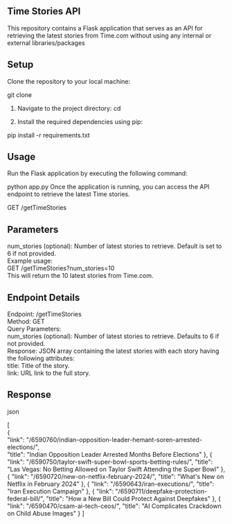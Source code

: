 ## Time Stories API
This repository contains a Flask application that serves as an API for retrieving the latest stories from Time.com without using any internal or external libraries/packages

## Setup
Clone the repository to your local machine:

 git clone <repository-url>
1. Navigate to the project directory:
cd <repository-directory>

2. Install the required dependencies using pip:

pip install -r requirements.txt


## Usage

Run the Flask application by executing the following command:

python app.py
Once the application is running, you can access the API endpoint to retrieve the latest Time stories.

GET /getTimeStories
## Parameters
num_stories (optional): Number of latest stories to retrieve. Default is set to 6 if not provided. <br>
Example usage: <br>
GET /getTimeStories?num_stories=10 <br>
This will return the 10 latest stories from Time.com.

## Endpoint Details
Endpoint: /getTimeStories <br>
Method: GET <br>
Query Parameters: <br>
num_stories (optional): Number of latest stories to retrieve. Defaults to 6 if not provided. <br>
Response: JSON array containing the latest stories with each story having the following attributes:<br>
title: Title of the story.<br>
link: URL link to the full story.
## Response
json

[ <br>
  { <br>
    "link": "/6590760/indian-opposition-leader-hemant-soren-arrested-elections/", <br>
    "title": "Indian Opposition Leader Arrested Months Before Elections"
  },
  {
    "link": "/6590750/taylor-swift-super-bowl-sports-betting-rules/",
    "title": "Las Vegas: No Betting Allowed on Taylor Swift Attending the Super Bowl"
  },
  {
    "link": "/6590720/new-on-netflix-february-2024/",
    "title": "What's New on Netflix in February 2024"
  },
  {
    "link": "/6590643/iran-executions/",
    "title": "Iran Execution Campaign"
  },
  {
    "link": "/6590711/deepfake-protection-federal-bill/",
    "title": "How a New Bill Could Protect Against Deepfakes"
  },
  {
    "link": "/6590470/csam-ai-tech-ceos/",
    "title": "AI Complicates Crackdown on Child Abuse Images"
  }
]
